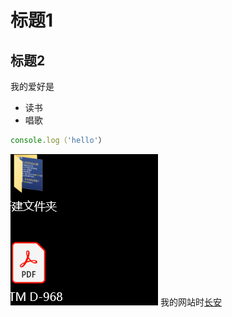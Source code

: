 # 标题1
## 标题2
我的爱好是
* 读书
* 唱歌
```javascript
console.log（'hello'）
```

![一张照骗](2.png)
我的网站时[长安](https://baidu.com)